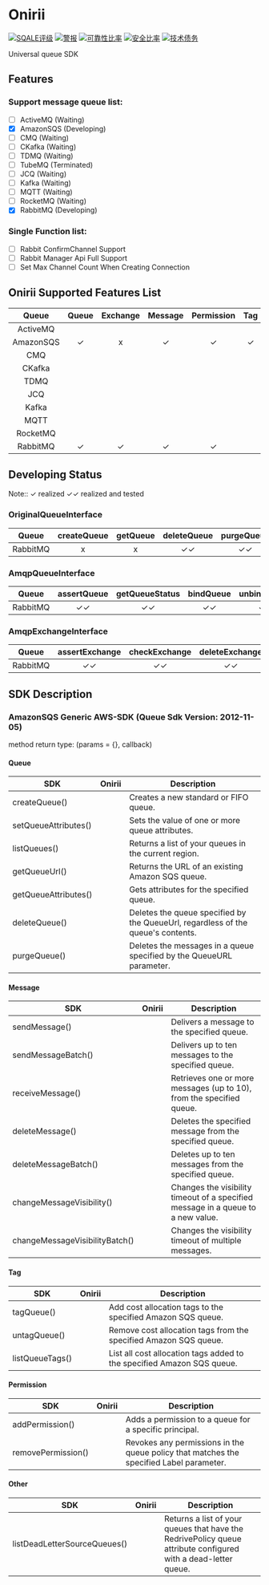 # Onirii

[![SQALE评级](https://sonar.heavenark.com/api/project_badges/measure?project=Onirii&metric=sqale_rating)](https://sonar.heavenark.com/dashboard?id=Onirii)
[![警报](https://sonar.heavenark.com/api/project_badges/measure?project=Onirii&metric=alert_status)](https://sonar.heavenark.com/dashboard?id=Onirii)
[![可靠性比率](https://sonar.heavenark.com/api/project_badges/measure?project=Onirii&metric=reliability_rating)](https://sonar.heavenark.com/dashboard?id=Onirii)
[![安全比率](https://sonar.heavenark.com/api/project_badges/measure?project=Onirii&metric=security_rating)](https://sonar.heavenark.com/dashboard?id=Onirii)
[![技术债务](https://sonar.heavenark.com/api/project_badges/measure?project=Onirii&metric=sqale_index)](https://sonar.heavenark.com/dashboard?id=Onirii)

Universal queue SDK

## Features

### Support message queue list:

- [ ] ActiveMQ (Waiting)
- [x] AmazonSQS (Developing)
- [ ] CMQ (Waiting)
- [ ] CKafka (Waiting)
- [ ] TDMQ (Waiting)
- [ ] TubeMQ (Terminated) 
- [ ] JCQ (Waiting)
- [ ] Kafka (Waiting)
- [ ] MQTT (Waiting)
- [ ] RocketMQ (Waiting)
- [x] RabbitMQ (Developing)

### Single Function list:

- [ ] Rabbit ConfirmChannel Support
- [ ] Rabbit Manager Api Full Support
- [ ] Set Max Channel Count When Creating Connection

## Onirii Supported Features List

| Queue | Queue | Exchange | Message | Permission | Tag | Other | SDK | Api | Remark |
| :----: | :----: | :----: | :----: | :----: | :----: | :----: | :----: | :----: | :----: |
| ActiveMQ |  |  |  |  |  |  |  |  |  |
| AmazonSQS | ✓ | x | ✓ | ✓ | ✓ | ✓ | ✓ |  |  |
| CMQ |  |  |  |  |  |  |  |  |  |
| CKafka |  |  |  |  |  |  |  |  |  |
| TDMQ |  |  |  |  |  |  |  |  |  |
| JCQ |  |  |  |  |  |  |  |  |  |
| Kafka |  |  |  |  |  |  |  |  |  |
| MQTT |  |  |  |  |  |  |  |  |  |
| RocketMQ |  |  |  |  |  |  |  |  |  |
| RabbitMQ | ✓ | ✓ | ✓ | ✓ |  |  |  |  |  |

## Developing Status

Note:: ✓ realized ✓✓ realized and tested

### OriginalQueueInterface

| Queue | createQueue | getQueue | deleteQueue | purgeQueue |
| :----: | :-----: | :----: | :----: | :----: |
| RabbitMQ | x | x | ✓✓ | ✓✓ | 

### AmqpQueueInterface

| Queue | assertQueue | getQueueStatus | bindQueue | unbindQueue |
| :----: | :-----: | :----: | :----: | :----: |
| RabbitMQ | ✓✓ | ✓✓ | ✓✓ | ✓✓ |

### AmqpExchangeInterface

| Queue | assertExchange | checkExchange | deleteExchange | bindExchange | unbindExchange |  
| :----: | :-----: | :----: | :----: | :----: |  :----: |
| RabbitMQ | ✓✓ | ✓✓ | ✓✓ | ✓✓ | ✓✓ |

## SDK Description

### AmazonSQS Generic AWS-SDK (Queue Sdk Version: 2012-11-05)

method return type: (params = {}, callback)

#### Queue

| SDK | Onirii | Description |
| ---- | ---- | ---- |
| createQueue() | |Creates a new standard or FIFO queue. |
| setQueueAttributes() | | Sets the value of one or more queue attributes. |
| listQueues() | | Returns a list of your queues in the current region. |
| getQueueUrl() | | Returns the URL of an existing Amazon SQS queue. |
| getQueueAttributes() | | Gets attributes for the specified queue. |
| deleteQueue() | | Deletes the queue specified by the QueueUrl, regardless of the queue's contents. |
| purgeQueue() | | Deletes the messages in a queue specified by the QueueURL parameter. |

#### Message

| SDK | Onirii | Description |
| ---- | ---- | ---- |
| sendMessage() | | Delivers a message to the specified queue. |
| sendMessageBatch() | | Delivers up to ten messages to the specified queue. |
| receiveMessage() | | Retrieves one or more messages (up to 10), from the specified queue. |
| deleteMessage() | | Deletes the specified message from the specified queue. |
| deleteMessageBatch() | | Deletes up to ten messages from the specified queue. |
| changeMessageVisibility() | | Changes the visibility timeout of a specified message in a queue to a new value. |
| changeMessageVisibilityBatch() | |Changes the visibility timeout of multiple messages. |

#### Tag

| SDK | Onirii | Description |
| ---- | ---- | ---- |
| tagQueue() | | Add cost allocation tags to the specified Amazon SQS queue. |
| untagQueue() | | Remove cost allocation tags from the specified Amazon SQS queue. |
| listQueueTags() | | List all cost allocation tags added to the specified Amazon SQS queue. |

#### Permission

| SDK | Onirii | Description |
| ---- | ---- | ---- |
| addPermission() | | Adds a permission to a queue for a specific principal. | 
| removePermission() | | Revokes any permissions in the queue policy that matches the specified Label parameter. |

#### Other

| SDK | Onirii | Description |
| ---- | ---- | ---- |
| listDeadLetterSourceQueues() | | Returns a list of your queues that have the RedrivePolicy queue attribute configured with a dead-letter queue. |
